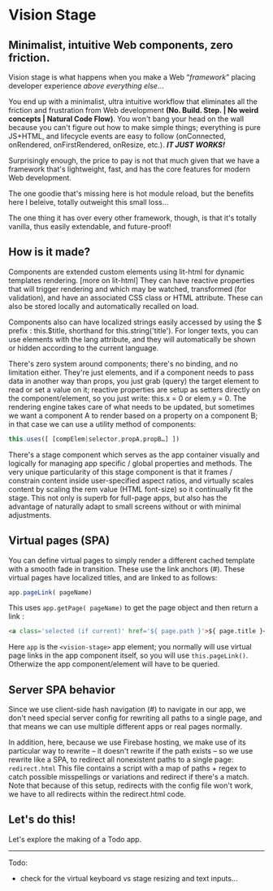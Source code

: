 # Vision Stage
## Minimalist, intuitive Web components, zero friction.

Vision stage is what happens when you make a Web <q>*framework*</q> placing developer experience *above everything else*…

You end up with a minimalist, ultra intuitive workflow that eliminates all the friction and frustration from Web development **(No. Build. Step. | No weird concepts | Natural Code Flow)**. You won't bang your head on the wall because you can't figure out how to make simple things; everything is pure JS+HTML, and lifecycle events are easy to follow (onConnected, onRendered, onFirstRendered, onResize, etc.). ***IT JUST WORKS!***

Surprisingly enough, the price to pay is not that much given that we have a framework that's lightweight, fast, and has the core features for modern Web development.

The one goodie that's missing here is hot module reload, but the benefits here I beleive, totally outweight this small loss…

The one thing it has over every other framework, though, is that it's totally vanilla, thus easily extendable, and future-proof!

## How is it made?

Components are extended custom elements using lit-html for dynamic templates rendering. [more on lit-html] They can have reactive properties that will trigger rendering and which may be watched, transformed (for validation), and have an associated CSS class or HTML attribute. These can also be stored locally and automatically recalled on load.

Components also can have localized strings easily accessed by using the $ prefix : this.$title, shorthand for this.string('title'). For longer texts, you can use elements with the lang attribute, and they will automatically be shown or hidden according to the current language.

There's zero system around components; there's no binding, and no limitation either. They're just elements, and if a component needs to pass data in another way than props, you just grab (query) the target element to read or set a value on it; reactive properties are setup as setters directly on the component/element, so you just write: this.x = 0 or elem.y = 0. The rendering engine takes care of what needs to be updated, but sometimes we want a component A to render based on a property on a component B; in that case we can use a utility method of components:
```js
this.uses([ [compElem|selector,propA,propB…] ])
```

There's a stage component which serves as the app container visually and logically for managing app specific / global properties and methods. The very unique particularity of this stage component is that it frames / constrain content inside user-specified aspect ratios, and virtually scales content by scaling the rem value (HTML font-size) so it continually fit the stage. This not only is superb for full-page apps, but also has the advantage of naturally adapt to small screens without or with minimal adjustments.

## Virtual pages (SPA)
You can define virtual pages to simply render a different cached template with a smooth fade in transition. These use the link anchors (#). These virtual pages have localized titles, and are linked to as follows:
```js
app.pageLink( pageName)
```
This uses <code>app.getPage( pageName)</code> to get the page object and then return a link :
```html
<a class='selected (if current)' href='${ page.path }'>${ page.title }</a>
```
Here <code>app</code> is the <code>&lt;vision-stage></code> app element; you normally will use virtual page links in the app component itself, so you will use <code>this.pageLink()</code>. Otherwize the app component/element will have to be queried.


## Server SPA behavior

Since we use client-side hash navigation (#) to navigate in our app, we don't need special server config for rewriting all paths to a single page, and that means we can use multiple different apps or real pages normally.

In addition, here, because we use Firebase hosting, we make use of its particular way to rewrite – it doesn't rewrite if the path exists – so we use rewrite like a SPA, to redirect all nonexistent paths to a single page: <code>redirect.html</code>
This file contains a script with a map of paths + regex to catch possible misspellings or variations and redirect if there's a match. Note that because of this setup, redirects with the config file won't work, we have to all redirects within the redirect.html code.


## Let's do this!

Let's explore the making of a Todo app.




---

Todo:
- check for the virtual keyboard vs stage resizing and text inputs...